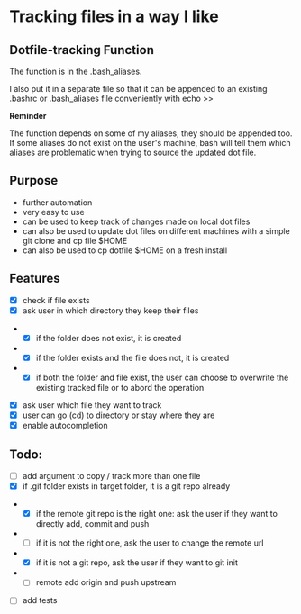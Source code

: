 # Tracking files in a way I like

## Dotfile-tracking Function

The function is in the .bash_aliases.

I also put it in a separate file so that it can be appended to an existing .bashrc or .bash_aliases file conveniently with echo >>

**Reminder**

The function depends on some of my aliases, they should be appended too. If some aliases do not exist on the user's machine, bash will tell them which aliases are problematic when trying to source the updated dot file.

## Purpose

- further automation
- very easy to use
- can be used to keep track of changes made on local dot files
- can also be used to update dot files on different machines with a simple git clone and cp file $HOME
- can also be used to cp dotfile $HOME on a fresh install

## Features

- [x] check if file exists
- [x] ask user in which directory they keep their files
- - [x] if the folder does not exist, it is created
- - [x] if the folder exists and the file does not, it is created
- - [x] if both the folder and file exist, the user can choose to overwrite the existing tracked file or to abord the operation
- [x] ask user which file they want to track
- [x] user can go (cd) to directory or stay where they are
- [x] enable autocompletion

## Todo:

- [ ] add argument to copy / track more than one file
- [x] if .git folder exists in target folder, it is a git repo already
- - [x] if the remote git repo is the right one: ask the user if they want to directly add, commit and push
- - [ ] if it is not the right one, ask the user to change the remote url
- - [x] if it is not a git repo, ask the user if they want to git init
- - [ ] remote add origin and push upstream
- [ ] add tests